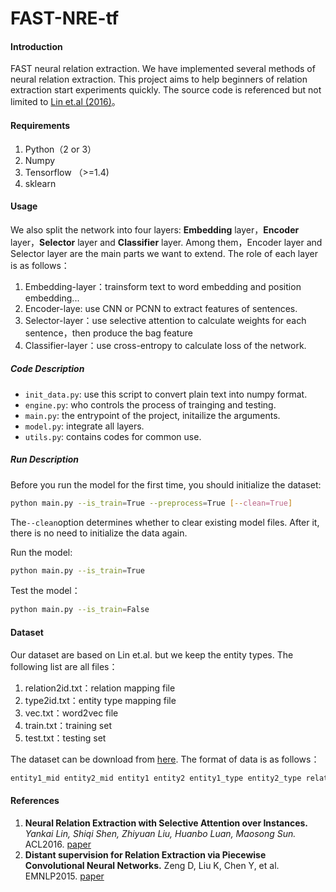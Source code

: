 # FAST-NRE-tf

#### Introduction
FAST neural relation extraction. We have implemented several methods of neural relation extraction. This project aims to help beginners of relation extraction start experiments quickly. The source code is referenced but not limited to [Lin et.al (2016)](https://github.com/thunlp/OpenNRE)。

#### Requirements

1. Python（2 or 3）
2. Numpy
3. Tensorflow （>=1.4)
4. sklearn

#### Usage

We also split the network into four layers: **Embedding** layer，**Encoder** layer，**Selector** layer and **Classifier** layer. Among them，Encoder layer and Selector layer are the main parts we want to extend. The role of each layer is as follows：

1. Embedding-layer：trainsform text to word embedding and position embedding...
2. Encoder-laye: use CNN or PCNN to extract features of sentences.
3. Selector-layer：use selective attention to calculate weights for each sentence，then produce the bag feature
4. Classifier-layer：use cross-entropy to calculate loss of the network.

##### Code Description

- `init_data.py`: use this script to convert plain text into numpy format.
- `engine.py`: who controls the process of trainging and testing.
- `main.py`: the entrypoint of the project, initailize the arguments.
- `model.py`: integrate all layers.
- `utils.py`: contains codes for common use.

##### Run Description

Before you run the model for the first time, you should initialize the dataset:

```bash
python main.py --is_train=True --preprocess=True [--clean=True]
```

The`--clean`option determines whether to clear existing model files. After it, there is no need to initialize the data again.

Run the model:

```bash
python main.py --is_train=True
```

Test the model：

```bash
python main.py --is_train=False
```

#### Dataset

Our dataset are based on Lin et.al.  but we keep the entity types. The following list are all files：

1. relation2id.txt：relation mapping file
2. type2id.txt：entity type mapping file
3. vec.txt：word2vec file
4. train.txt：training set
5. test.txt：testing set

The dataset can be download from [here](https://pan.baidu.com/s/1C-z_v-PivAlQvmL9S3ySkg).  The format of data is as follows：

```bash
entity1_mid entity2_mid entity1 entity2 entity1_type entity2_type relation_label sentence ###END###
```


#### References

1. **Neural Relation Extraction with Selective Attention over Instances.** *Yankai Lin, Shiqi Shen, Zhiyuan Liu, Huanbo Luan, Maosong Sun.* ACL2016. [paper](http://www.aclweb.org/anthology/P16-1200)
2. **Distant supervision for Relation Extraction via Piecewise Convolutional Neural Networks.** Zeng D, Liu K, Chen Y, et al. EMNLP2015. [paper](http://www.aclweb.org/anthology/D15-1203)